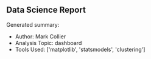 ## Data Science Report

Generated summary:

- Author: Mark Collier
- Analysis Topic: dashboard
- Tools Used: ['matplotlib', 'statsmodels', 'clustering']
